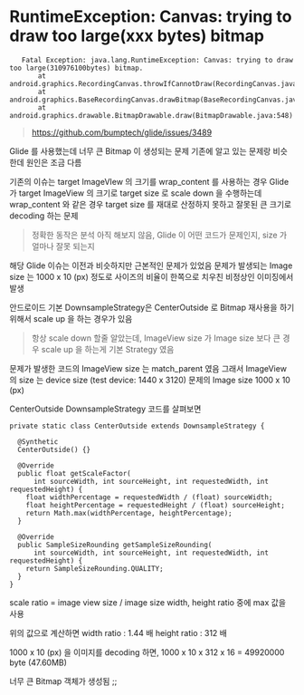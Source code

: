 
# RuntimeException: Canvas: trying to draw too large(xxx bytes) bitmap

       Fatal Exception: java.lang.RuntimeException: Canvas: trying to draw too large(310976100bytes) bitmap.
           at android.graphics.RecordingCanvas.throwIfCannotDraw(RecordingCanvas.java:281)
           at android.graphics.BaseRecordingCanvas.drawBitmap(BaseRecordingCanvas.java:91)
           at android.graphics.drawable.BitmapDrawable.draw(BitmapDrawable.java:548)

> https://github.com/bumptech/glide/issues/3489

Glide 를 사용했는데 너무 큰 Bitmap 이 생성되는 문제
기존에 알고 있는 문제랑 비슷한데 원인은 조금 다름

기존의 이슈는 target ImageVIew 의 크기를 wrap_content 를 사용하는 경우 
Glide 가 target ImageView 의 크기로 target size 로 scale down 을 수행하는데 
wrap_content 와 같은 경우 target size 를 재대로 산정하지 못하고 잘못된 큰 크기로 decoding 하는 문제
> 정확한 동작은 분석 아직 해보지 않음, 
> Glide 이 어떤 코드가 문제인지, size 가 얼마나 잘못 되는지

해당 Glide 이슈는 이전과 비슷하지만 근본적인 문제가 있었음
문제가 발생되는 Image size 는 1000 x 10 (px) 정도로 사이즈의 비율이 한쪽으로 치우친 비정상인 이미징에서 발생

안드로이드 기본 DownsampleStrategy은  CenterOutside 로 Bitmap 재사용을 하기 위해서 scale up 을 하는 경우가 있음
> 항상 scale down 할줄 알았는데, ImageView size 가 Image size 보다 큰 경우 scale up 을 하는게 기본 Strategy 였음

문제가 발생한 코드의 ImageView size 는 match_parent 였음 
그래서 ImageView 의 size 는 device  size (test device: 1440 x 3120)
문제의 Image size 1000 x 10 (px)

CenterOutside DownsampleStrategy 코드를 살펴보면
```
private static class CenterOutside extends DownsampleStrategy {  
  
  @Synthetic  
  CenterOutside() {}  
  
  @Override  
  public float getScaleFactor(  
      int sourceWidth, int sourceHeight, int requestedWidth, int requestedHeight) {  
    float widthPercentage = requestedWidth / (float) sourceWidth;  
    float heightPercentage = requestedHeight / (float) sourceHeight;  
    return Math.max(widthPercentage, heightPercentage);  
  }  
  
  @Override  
  public SampleSizeRounding getSampleSizeRounding(  
      int sourceWidth, int sourceHeight, int requestedWidth, int requestedHeight) {  
    return SampleSizeRounding.QUALITY;  
  }  
}
```
scale ratio = image view size / image size
width, height ratio 중에 max 값을 사용

위의 값으로 계산하면
width ratio : 1.44 배
height ratio : 312 배

1000 x 10 (px) 을 이미지를 decoding 하면,
1000 x 10 x 312 x 16 = 49920000 byte (47.60MB)

너무 큰 Bitmap 객체가 생성됨 ;;

<!--stackedit_data:
eyJoaXN0b3J5IjpbLTMxNTY2NjY3OV19
-->